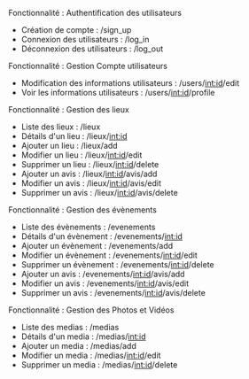 Fonctionnalité : Authentification des utilisateurs

- Création de compte : /sign_up 
- Connexion des utilisateurs : /log_in
- Déconnexion des utilisateurs : /log_out

Fonctionnalité : Gestion Compte utilisateurs

- Modification des informations utilisateurs : /users/<int:id>/edit
- Voir les informations utilisateurs : /users/<int:id>/profile

Fonctionnalité : Gestion des lieux

- Liste des lieux : /lieux
- Détails d'un lieu : /lieux/<int:id>
- Ajouter un lieu : /lieux/add
- Modifier un lieu : /lieux/<int:id>/edit
- Supprimer un lieu : /lieux/<int:id>/delete
- Ajouter un avis : /lieux/<int:id>/avis/add
- Modifier un avis : /lieux/<int:id>/avis/edit
- Supprimer un avis : /lieux/<int:id>/avis/delete

Fonctionnalité : Gestion des évènements

- Liste des évènements : /evenements
- Détails d'un évènement : /evenements/<int:id>
- Ajouter un évènement : /evenements/add
- Modifier un évènement : /evenements/<int:id>/edit
- Supprimer un évènement : /evenements/<int:id>/delete
- Ajouter un avis : /evenements/<int:id>/avis/add
- Modifier un avis : /evenements/<int:id>/avis/edit
- Supprimer un avis : /evenements/<int:id>/avis/delete

Fonctionnalité : Gestion des Photos et Vidéos

- Liste des medias : /medias
- Détails d'un media : /medias/<int:id>
- Ajouter un media : /medias/add
- Modifier un media : /medias/<int:id>/edit
- Supprimer un media : /medias/<int:id>/delete
